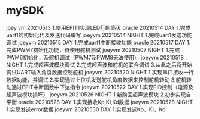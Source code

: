 # mySDK
joey vm 20210513
    1.使用EPIT1实现LED灯的亮灭
oracle 20210514 DAY
    1.完成uart1的初始化代及发送代码编写
joeyvm 20210514 NIGHT
    1.完成uart1发送功能调试
joeyvm 20210515 DAY
    1.完成uart1中断接收功能
oracle 20210517 DAY
	1.完成PWM7初始化功能，待使用舵机测试
joeyvm 20210507 NIGHT
	1.完成PWM6初始化，及舵机调试（PWM7及PWM8无法使用）
joeyvm 20210518 NIGHT
	1.完成超声波模块调试
	2.完成超声波和舵机的联合调试
	3.从此之后将开始调试UART输入角度数据控制舵机
joeyvm 20210520 NIGHT
	1.实现串口接收一行数据功能，并调试
	2.实现通过上位机发送舵机角度数据来控制舵机转动
	3.舵机转动通过EPIT中断函数中下达指令
joeyvm 20210522 DAY
	1.实现PID控制（电源及超声波模块损坏）
joeyvm 20210526 NIGHT
	1.新购回超声波模块
	2.初步实现自平衡
oracle 20210528 DAY
	1.实现接收Kp,Ki,Kd数据
joeyvm 20210528 NIGHT
	1.实现发送error数据
joeyvm 20210530 DAY
	1.实现发送Kp、Ki、Kd
